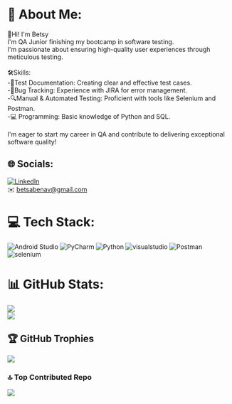 # 💫 About Me:
👋Hi! I'm Betsy<br>I'm QA Junior finishing my bootcamp in software testing.<br>I'm passionate about ensuring high-quality user experiences through meticulous testing.<br><br>🛠Skills:<br>-📝Test Documentation: Creating clear and effective test cases.<br>-🐞Bug Tracking: Experience with JIRA for error management.<br>-🔍Manual & Automated Testing: Proficient with tools like Selenium and Postman.<br>-💻 Programming: Basic knowledge of Python and SQL.<br><br>I'm eager to start my career in QA and contribute to delivering exceptional software quality!


## 🌐 Socials:
[![LinkedIn](https://img.shields.io/badge/LinkedIn-%230077B5.svg?logo=linkedin&logoColor=white)](https://linkedin.com/in/BetsabéNavarroLoyo)<br/>
✉️ betsabenav@gmail.com


# 💻 Tech Stack:

![Android Studio](https://github.com/tandpfun/skill-icons/blob/main/icons/AndroidStudio-Dark.svg)
![PyCharm](https://github.com/tandpfun/skill-icons/blob/main/icons/PyCharm-Dark.svg)
![Python](https://github.com/tandpfun/skill-icons/blob/main/icons/Python-Dark.svg)
![visualstudio](https://github.com/tandpfun/skill-icons/blob/main/icons/VisualStudio-Dark.svg)
![Postman](https://github.com/tandpfun/skill-icons/blob/main/icons/Postman.svg)
![selenium](https://github.com/tandpfun/skill-icons/blob/main/icons/Selenium.svg)


# 📊 GitHub Stats:

![](https://github-readme-streak-stats.herokuapp.com/?user=betsabenav&theme=dark&hide_border=false)<br/>
![](https://github-readme-stats.vercel.app/api/top-langs/?username=betsabenav&theme=dark&hide_border=false&include_all_commits=false&count_private=true&layout=compact)

## 🏆 GitHub Trophies
![](https://github-profile-trophy.vercel.app/?username=betsabenav&theme=tokyonight&no-frame=false&no-bg=false&margin-w=4)

### 🔝 Top Contributed Repo
![](https://github-contributor-stats.vercel.app/api?username=betsabenav&limit=5&theme=dark&combine_all_yearly_contributions=true)

<!-- Proudly created with GPRM ( https://gprm.itsvg.in ) -->
